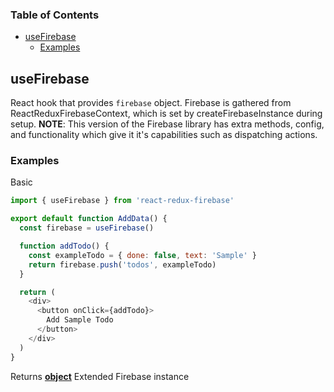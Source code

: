 <!-- Generated by documentation.js. Update this documentation by updating the source code. -->

### Table of Contents

-   [useFirebase][1]
    -   [Examples][2]

## useFirebase


React hook that provides `firebase` object.
Firebase is gathered from ReactReduxFirebaseContext, which is
set by createFirebaseInstance during setup.
**NOTE**: This version of the Firebase library has extra methods, config,
and functionality which give it it's capabilities such as dispatching
actions.

### Examples

Basic


```javascript
import { useFirebase } from 'react-redux-firebase'

export default function AddData() {
  const firebase = useFirebase()

  function addTodo() {
    const exampleTodo = { done: false, text: 'Sample' }
    return firebase.push('todos', exampleTodo)
  }

  return (
    <div>
      <button onClick={addTodo}>
        Add Sample Todo
      </button>
    </div>
  )
}
```

Returns **[object][4]** Extended Firebase instance

[1]: #usefirebase

[2]: #examples

[3]: https://react-redux-firebase.com/docs/api/useFirebase.html

[4]: https://developer.mozilla.org/docs/Web/JavaScript/Reference/Global_Objects/Object
